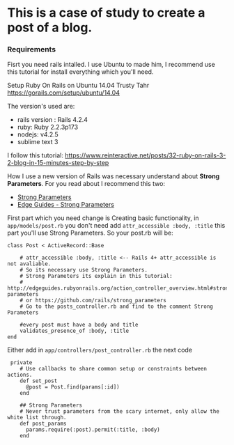# This is a case of study to create a post of a blog.

### Requirements
Fisrt you need rails intalled. I use Ubuntu to made him, I recommend use this tutorial for install everything which you'll need.

Setup Ruby On Rails on Ubuntu 14.04 Trusty Tahr
https://gorails.com/setup/ubuntu/14.04

The version's used are:

- rails version : Rails 4.2.4
- ruby: Ruby 2.2.3p173
- nodejs: v4.2.5
- sublime text 3

I follow this tutorial: https://www.reinteractive.net/posts/32-ruby-on-rails-3-2-blog-in-15-minutes-step-by-step

How I use a new version of Rails was necessary understand about **Strong Parameters**. For you read about I recommend this two:

- [Strong Parameters]
- [Edge Guides - Strong Parameters]

First part which you need change is Creating basic functionality, in `app/models/post.rb` you don't need add `attr_accessible :body, :title` this part you'll use Strong Parameters. So your post.rb will be:

```
class Post < ActiveRecord::Base

    # attr_accessible :body, :title <-- Rails 4+ attr_accessible is not avaliable.
    # So its necessary use Strong Parameters.
    # Strong Parameters its explain in this tutorial:
    # http://edgeguides.rubyonrails.org/action_controller_overview.html#strong-parameters
    # or https://github.com/rails/strong_parameters
    # Go to the posts_controller.rb and find to the comment Strong Parameters

    #every post must have a body and title
    validates_presence_of :body, :title
end
```

Either add in `app/controllers/post_controller.rb` the next code

```
 private
    # Use callbacks to share common setup or constraints between actions.
    def set_post
      @post = Post.find(params[:id])
    end

    ## Strong Parameters
    # Never trust parameters from the scary internet, only allow the white list through.
    def post_params
      params.require(:post).permit(:title, :body)
    end
```






[Strong Parameters]: https://github.com/rails/strong_parameters#strong-parameters
[Edge Guides - Strong Parameters]: http://edgeguides.rubyonrails.org/action_controller_overview.html#strong-parameters
